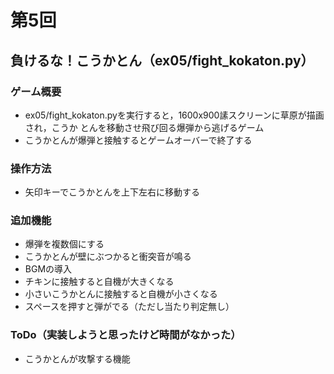 # 第5回
## 負けるな！こうかとん（ex05/fight_kokaton.py）
### ゲーム概要
- ex05/fight_kokaton.pyを実行すると，1600x900䛾スクリーンに草原が描画され，こうか
とんを移動させ飛び回る爆弾から逃げるゲーム
- こうかとんが爆弾と接触するとゲームオーバーで終了する
### 操作方法
- 矢印キーでこうかとんを上下左右に移動する
### 追加機能
- 爆弾を複数個にする
- こうかとんが壁にぶつかると衝突音が鳴る
- BGMの導入
- チキンに接触すると自機が大きくなる
- 小さいこうかとんに接触すると自機が小さくなる
- スペースを押すと弾がでる（ただし当たり判定無し）
### ToDo（実装しようと思ったけど時間がなかった）
- こうかとんが攻撃する機能